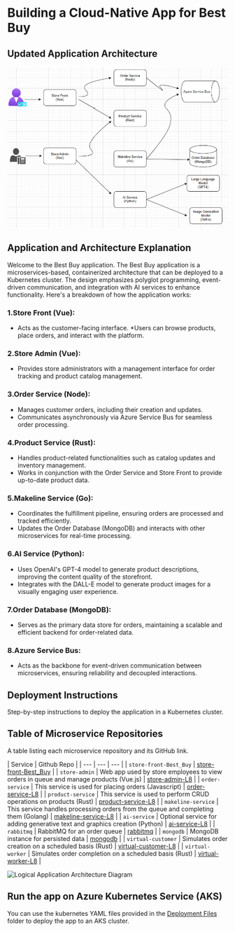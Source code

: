 # Building a Cloud-Native App for Best Buy
## Updated Application Architecture

![Best Buy architecture diagram](assets/Best_Buy.png)

## Application and Architecture Explanation

Welcome to the Best Buy application.
The Best Buy application is a microservices-based, containerized architecture that can be deployed to a Kubernetes cluster. The design emphasizes polyglot programming, event-driven communication, and integration with AI services to enhance functionality. Here's a breakdown of how the application works: 

### 1.Store Front (Vue):
* Acts as the customer-facing interface.
*Users can browse products, place orders, and interact with the platform.

### 2.Store Admin (Vue):
* Provides store administrators with a management interface for order tracking and product catalog management.

### 3.Order Service (Node):
* Manages customer orders, including their creation and updates.
* Communicates asynchronously via Azure Service Bus for seamless order processing.

### 4.Product Service (Rust):
* Handles product-related functionalities such as catalog updates and inventory management.
* Works in conjunction with the Order Service and Store Front to provide up-to-date product data.

### 5.Makeline Service (Go):
* Coordinates the fulfillment pipeline, ensuring orders are processed and tracked efficiently.
* Updates the Order Database (MongoDB) and interacts with other microservices for real-time processing.

### 6.AI Service (Python):
* Uses OpenAI's GPT-4 model to generate product descriptions, improving the content quality of the storefront.
* Integrates with the DALL-E model to generate product images for a visually engaging user experience.

### 7.Order Database (MongoDB):
* Serves as the primary data store for orders, maintaining a scalable and efficient backend for order-related data.

### 8.Azure Service Bus:
* Acts as the backbone for event-driven communication between microservices, ensuring reliability and decoupled interactions.

## Deployment Instructions
Step-by-step instructions to deploy the application in a Kubernetes cluster.

## Table of Microservice Repositories
A table listing each microservice repository and its GitHub link.


| Service | Github Repo |
| --- | --- | --- |
| `store-front-Best_Buy` | [store-front-Best_Buy](https://github.com/Lokmanavsar/store-front-Best_Buy.git) |
| `store-admin` | Web app used by store employees to view orders in queue and manage products (Vue.js) | [store-admin-L8](https://github.com/ramymohamed10/store-admin-L8) |
| `order-service` | This service is used for placing orders (Javascript) | [order-service-L8](https://github.com/ramymohamed10/order-service-L8) |
| `product-service` | This service is used to perform CRUD operations on products (Rust) | [product-service-L8](https://github.com/ramymohamed10/product-service-L8) |
| `makeline-service` | This service handles processing orders from the queue and completing them (Golang) | [makeline-service-L8](https://github.com/ramymohamed10/makeline-service-L8) |
| `ai-service` | Optional service for adding generative text and graphics creation (Python) | [ai-service-L8](https://github.com/ramymohamed10/ai-service-L8) |
| `rabbitmq` | RabbitMQ for an order queue | [rabbitmq](https://github.com/docker-library/rabbitmq) |
| `mongodb` | MongoDB instance for persisted data | [mongodb](https://github.com/docker-library/mongo) |
| `virtual-customer` | Simulates order creation on a scheduled basis (Rust) | [virtual-customer-L8](https://github.com/ramymohamed10/virtual-customer-L8) |
| `virtual-worker` | Simulates order completion on a scheduled basis (Rust) | [virtual-worker-L8](https://github.com/ramymohamed10/virtual-worker-L8) |


![Logical Application Architecture Diagram](assets/Algonquin%20Pet%20Store%20On%20Steroids.png)

## Run the app on Azure Kubernetes Service (AKS)

You can use the kubernetes YAML files provided in the [Deployment Files](./Deployment%20Files/) folder to deploy the app to an AKS cluster.



